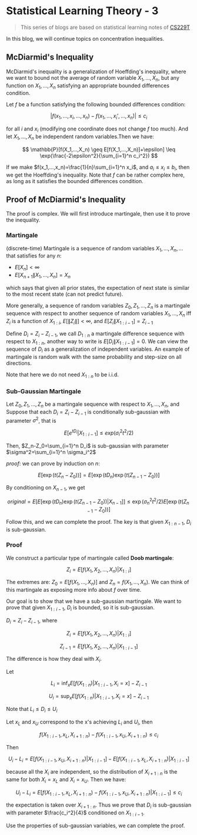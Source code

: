 # Statistical Learning Theory - 3

>This series of blogs are based on statistical learning notes of [CS229T](https://github.com/percyliang/cs229t)

In this blog, we will continue topics on concentration inequalities.

## McDiarmid's Inequality

McDiarmid's inequality is a generalization of Hoeffding's inequality, where we want to bound not the average of random variable $X_1,...,X_n$, but any function on $X_1,...,X_n$ satisfying an appropriate bounded differences condition.

Let $f$ be a function satisfying the following bounded differences condition:

$$
|f(x_1,...,x_i,...,x_n)-f(x_1,...,x_i',...,x_n)| \leq c_i
$$

for all $i$ and $x_i$ (modifying one coordinate does not change $f$ too much). And let $X_1,...,X_n$ be independent random variables.Then we have:

$$
\mathbb{P}[f(X_1,...,X_n) \geq E[f(X_1,...,X_n)]+\epsilon] \leq \exp(\frac{-2\epsilon^2}{\sum_{i=1}^n c_i^2})
$$

If we make $f(x_1,...,x_n)=\frac{1}{n}\sum_{i=1}^n x_i$, and $a_i\leq x_i \leq b_i$, then we get the Hoeffding's inequality. Note that $f$ can be rather complex here, as long as it satisfies the bounded differences condition.

## Proof of McDiarmid's Inequality

The proof is complex. We will first introduce martingale, then use it to prove the inequality.

### Martingale

(discrete-time) Martingale is a sequence of random variables $X_1,...,X_n,...$ that satisfies for any $n$:

- $E[X_n] < \infty$
- $E[X_{n+1}\|X_1,...,X_n]=X_n$

which says that given all prior states, the expectation of next state is similar to the most recent state (can not predict future).

More generally, a sequence of random variables $Z_0,Z_1,...,Z_n$ is a martingale sequence with respect to another sequence of random variables $X_1,...,X_n$ iff $Z_i$ is a function of $X_{1:i}$, $E[\|Z_i\|]<\infty$, and $E[Z_i\|X_{1:i-1}]=Z_{i-1}$

Define $D_i=Z_i-Z_{i-1}$, we call $D_{1:n}$ a martingale difference sequence with respect to $X_{1:n}$, another way to write is $E[D_i\|X_{1:i-1}]=0$. We can view the sequence of $D_i$ as a generalization of independent variables. An example of martingale is random walk with the same probability and step-size on all directions.

Note that here we do not need $X_{1:n}$ to be i.i.d.

### Sub-Gaussian Martingale

Let $Z_0,Z_1,...,Z_n$ be a martingale sequence with respect to $X_1,...,X_n$, and Suppose that each $D_i=Z_i-Z_{i-1}$ is conditionally sub-gaussian with parameter $\sigma^2$, that is

$$
E[e^{tD_i}|X_{1:i-1}]\leq exp(\sigma_i^2 t^2/2)
$$

Then, $Z_n-Z_0=\sum_{i=1}^n D_i$ is sub-gaussian with parameter $\sigma^2=\sum_{i=1}^n \sigma_i^2$

*proof*: we can prove by induction on $n$:

$$
E[\exp(t(Z_n-Z_0))] =E[\exp(tD_n)\exp(t(Z_{n-1}-Z_0))]
$$

By conditioning on $X_{n-1}$, we get

$$
original = E[E[\exp(tD_n)\exp(t(Z_{n-1}-Z_0))|X_{n-1}]] \leq \exp(\sigma_n^2 t^2/2)E[\exp(t(Z_{n-1}-Z_0))]
$$

Follow this, and we can complete the proof. The key is that given $X_{1:n-1}$, $D_i$ is sub-gaussian.

### Proof

We construct a particular type of martingale called **Doob martingale**:

$$
Z_i=E[f(X_1,X_2,...,X_n)|X_{1:i}]
$$

The extremes are: $Z_0=E[f(X_1,...,X_n)]$ and $Z_n=f(X_1,...,X_n)$. We can think of this martingale as exposing more info about $f$ over time.

Our goal is to show that we have a sub-gaussian martingale. We want to prove that given $X_{1:i-1}$, $D_i$ is bounded, so it is sub-gaussian.

$D_i=Z_i-Z_{i-1}$, where

$$
Z_i=E[f(X_1,X_2,...,X_n)|X_{1:i}]
$$

$$
Z_{i-1}=E[f(X_1,X_2,...,X_n)|X_{1:i-1}]
$$

The difference is how they deal with $X_i$.

Let

$$
L_i = \inf_x E[f(X_{1:n})|X_{1:i-1},X_i=x]-Z_{i-1}
$$

$$
U_i = \sup_x E[f(X_{1:n})|X_{1:i-1},X_i=x]-Z_{i-1}
$$

Note that $L_i \leq D_i \leq U_i$

Let $x_L$ and $x_U$ correspond to the x's achieving $L_i$ and $U_i$, then

$$
f(X_{1:i-1},x_L,X_{i+1:n})-f(X_{1:i-1},x_U,X_{i+1:n})\leq c_i
$$

Then

$$
U_i-L_i=E[f(X_{1:i-1},x_U,X_{i+1:n})|X_{1:i-1}]-E[f(X_{1:i-1},x_L,X_{i+1:n})|X_{1:i-1}]
$$

because all the $X_i$ are independent, so the distribution of $X_{i+1:n}$ is the same for both $X_i=x_L$ and $X_i=x_U$. Then we have:

$$
U_i-L_i=E[f(X_{1:i-1},x_L,X_{i+1:n})-f(X_{1:i-1},x_U,X_{i+1:n})|X_{1:i-1}] \leq c_i
$$

the expectation is taken over $X_{i+1:n}$. Thus we prove that $D_i$ is sub-gaussian with parameter $\frac{c_i^2}{4}$ conditioned on $X_{1:i-1}$.

Use the properties of sub-gaussian variables, we can complete the proof.